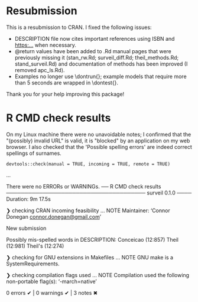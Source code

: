 # Resubmission

This is a resubmission to CRAN. I fixed the following issues:

 * DESCRIPTION file now cites important references using ISBN and <https:...> when necessary.
 * @return values have been added to .Rd manual pages that were previously missing it (stan_rw.Rd; surveil_diff.Rd; theil_methods.Rd; stand_surveil.Rd) and documentation of methods has been improved (I removed apc_ls.Rd).
 * Examples no longer use \dontrun{}; example models that require more than 5 seconds are wrapped in \dontest{}.

Thank you for your help improving this package!

# R CMD check results

On my Linux machine there were no unavoidable notes; I confirmed that the "(possibly) invalid URL" is valid, it is "blocked" by an application on my web browser. I also checked that the 'Possible spelling errors' are indeed correct spellings of surnames.


`devtools::check(manual = TRUE, incoming = TRUE, remote = TRUE)`

...

There were no ERRORs or WARNINGs.
── R CMD check results ────────────────────────────────────── surveil 0.1.0 ────
Duration: 9m 17.5s

❯ checking CRAN incoming feasibility ... NOTE
  Maintainer: ‘Connor Donegan <connor.donegan@gmail.com>’
  
  New submission
  
  Possibly mis-spelled words in DESCRIPTION:
    Conceicao (12:857)
    Theil (12:981)
    Theil's (12:274)
  
❯ checking for GNU extensions in Makefiles ... NOTE
  GNU make is a SystemRequirements.

❯ checking compilation flags used ... NOTE
  Compilation used the following non-portable flag(s):
    ‘-march=native’

0 errors ✔ | 0 warnings ✔ | 3 notes ✖
